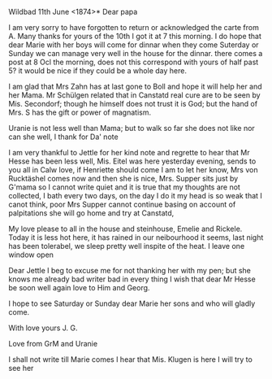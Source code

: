 Wildbad 11th June <1874>*
Dear papa

I am very sorry to have forgotten to return or acknowledged the carte from A. Many thanks for yours of the 10th I got it at 7 this morning. I do hope that dear Marie with her boys will come for dinnar when they come Suterday or Sunday we can manage very well in the house for the dinnar. there comes a post at 8 Ocl the morning, does not this correspond with yours of half past 5? it would be nice if they could be a whole day here.

I am glad that Mrs Zahn has at last gone to Boll and hope it will help her and her Mama. Mr Schülgen related that in Canstatd real cure are to be seen by Mis. Secondorf; though he himself does not trust it is God; but the hand of Mrs. S has the gift or power of magnatism.

Uranie is not less well than Mama; but to walk so far she does not like nor can she well, I thank for Da' note

I am very thankful to Jettle for her kind note and regrette to hear that Mr Hesse has been less well, Mis. Eitel was here yesterday evening, sends to you all in Calw love, if Henriette should come I am to let her know, Mrs von Rucktäshel comes now and then she is nice, Mrs. Supper sits just by G'mama so I cannot write quiet and it is true that my thoughts are not collected, I bath every two days, on the day I do it my head is so weak that I canot think, poor Mrs Supper cannot continue basing on account of palpitations she will go home and try at Canstatd,

My love please to all in the house and steinhouse, Emelie and Rickele. Today it is less hot here, it has rained in our neibourhood it seems, last night has been tolerabel, we sleep pretty well inspite of the heat. I leave one window open

Dear Jettle I beg to excuse me for not thanking her with my pen; but she knows me already bad writer bad in every thing I wish that dear Mr Hesse be soon well again love to Him and Georg.

I hope to see Saturday or Sunday dear Marie her sons and who will gladly come.

 With love yours J. G.

Love from GrM and Uranie

I shall not write till Marie comes I hear that Mis. Klugen is here I will try to see her
